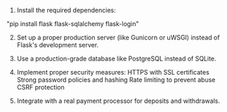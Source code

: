 1. Install the required dependencies:

"pip install flask flask-sqlalchemy flask-login"

2. Set up a proper production server (like Gunicorn or uWSGI) instead of Flask's development server.
3. Use a production-grade database like PostgreSQL instead of SQLite.
4. Implement proper security measures:
  HTTPS with SSL certificates
  Strong password policies and hashing
  Rate limiting to prevent abuse
  CSRF protection


5. Integrate with a real payment processor for deposits and withdrawals.
